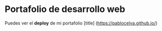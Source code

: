 # Portafolio de desarrollo web
Puedes ver el **deploy** de mi portafolio [title] (https://pablocelva.github.io/)
